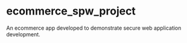 # ecommerce_spw_project
An ecommerce app developed to demonstrate secure web application development.
